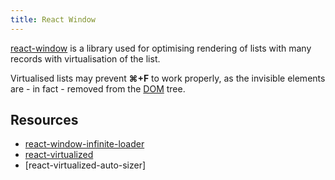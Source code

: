 ```yaml
---
title: React Window
---
```


[react-window](https://github.com/bvaughn/react-window) is a library used for optimising rendering of lists with many records with virtualisation of the list.

Virtualised lists may prevent **⌘+F** to work properly, as the invisible elements are - in fact - removed from the [DOM](/knowledge/webdev/dom.md) tree.

## Resources

- [react-window-infinite-loader](https://github.com/bvaughn/react-window-infinite-loader)
- [react-virtualized](https://bvaughn.github.io/react-virtualized)
- [react-virtualized-auto-sizer]
